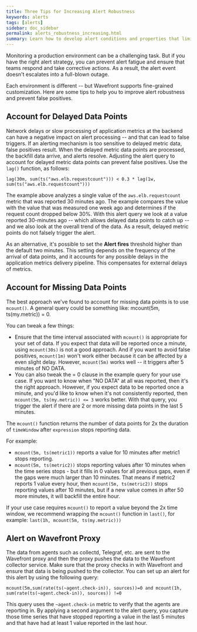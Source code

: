 ```yaml
---
title: Three Tips for Increasing Alert Robustness
keywords: alerts
tags: [alerts]
sidebar: doc_sidebar
permalink: alerts_robustness_increasing.html
summary: Learn how to develop alert conditions and properties that limit spurious alerts.
---
```

Monitoring a production environment can be a challenging task. But if you have the right alert strategy, you can prevent alert fatigue and ensure that teams respond and take corrective actions. As a result, the alert event doesn't escalates into a full-blown outage. 

Each environment is different -- but Wavefront supports fine-grained customization.  Here are some tips to help you to improve alert robustness and prevent false positives.
 
## Account for Delayed Data Points
 
Network delays or slow processing of application metrics at the backend can have a negative impact on alert processing -- and that can lead to false triggers. If an alerting mechanism is too sensitive to delayed metric data, false positives result. When the delayed metric data points are processed, the backfill data arrive, and alerts resolve. Adjusting the alert query to account for delayed metric data points can prevent false positives. Use the `lag()` function, as follows:
 
```
lag(30m, sum(ts("aws.elb.requestcount"))) < 0.3 * lag(1w, sum(ts("aws.elb.requestcount")))
```
 
The example above analyzes a single value of the `aws.elb.requestcount` metric that was reported 30 minutes ago. The example compares the value with the value that was measured one week ago and determines if the request count dropped below 30%. With this alert query we look at a value reported 30-minutes ago -- which allows delayed data points to catch up -- and we also look at the overall trend of the data. As a result, delayed metric points do not falsely trigger the alert.
 
As an alternative, it's possible to set the **Alert fires** threshold higher than the default two minutes. This setting depends on the frequency of the arrival of data points, and it accounts for any possible delays in the application metrics delivery pipeline. This compensates for external delays of metrics.
 
## Account for Missing Data Points
 
The best approach we've found to account for missing data points is to use `mcount()`. A general query could be something like: mcount(5m, ts(my.metric)) = 0.

You can tweak a few things:

- Ensure that the time interval associated with `mcount()` is appropriate for your set of data. If you expect that data will be reported once a minute, using `mcount(30s)` is not a good approach. And if you want to avoid false positives, `mcount(1m)` won't work either because it can be affected by a even slight delay. However, `mcount(5m)` works well -- it triggers after 5 minutes of NO DATA.
- You can also tweak the = 0 clause in the example query for your use case. If you want to know when "NO DATA" at all was reported, then it's the right approach. However, if you expect data to be reported once a minute, and you'd like to know when it's not consistently reported, then `mcount(5m, ts(my.metric)) <= 3` works better. With that query, you trigger the alert if there are 2 or more missing data points in the last 5 minutes.

The `mcount()` function returns the number of data points for 2x the duration of `timeWindow` after `expression` stops reporting data.

For example:
*  `mcount(5m, ts(metric1))` reports a value for 10 minutes after metric1 stops reporting.
*  `mcount(5m, ts(metric2))` stops reporting values after 10 minutes when the time series stops - but it fills in 0 values for all previous gaps, even if the gaps were much larger than 10 minutes. That means if metric2 reports 1 value every hour, then  `mcount(5m, ts(metric2))` stops reporting values after 10 minutes, but if a new value comes in after 50 more minutes, it will backfill the entire hour.

If your use case requires `mcount()` to report a value beyond the 2x time window, we recommend wrapping the `mcount()` function in `last()`, for example: `last(1h, mcount(5m, ts(my.metric)))`
 
## Alert on Wavefront Proxy
 
The data from agents such as collectd, Telegraf, etc. are sent to the Wavefront proxy and then the proxy pushes the data to the Wavefront collector service. Make sure that the proxy checks in with Wavefront and ensure that data is being pushed to the collector. You can set up an alert for this alert by using the following query:
 
```
mcount(5m,sum(rate(ts(~agent.check-in)), sources))=0 and mcount(1h, sum(rate(ts(~agent.check-in)), sources)) !=0
```
 
This query uses the `~agent.check-in` metric to verify that the agents are reporting in. By applying a second argument to the alert query, you capture those time series that have stopped reporting a value in the last 5 minutes and that have had at least 1 value reported in the last hour.



